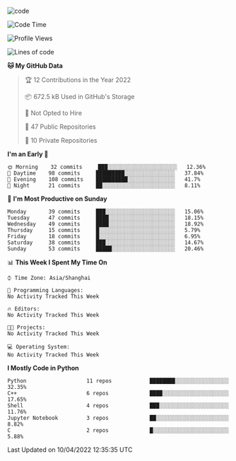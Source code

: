 
<!--
**liuyaanng/liuyaanng** is a ✨ _special_ ✨ repository because its `README.md` (this file) appears on your GitHub profile.

Here are some ideas to get you started:

- 🔭 I’m currently working on ...
- 🌱 I’m currently learning ...
- 👯 I’m looking to collaborate on ...
- 🤔 I’m looking for help with ...
- 💬 Ask me about ...
- 📫 How to reach me: ...
- 😄 Pronouns: ...
- ⚡ Fun fact: ...
-->


![code](https://cdn.jsdelivr.net/gh/liuyaanng/liuyaanng@1.0/code.gif) 

<!--START_SECTION:waka-->
![Code Time](http://img.shields.io/badge/Code%20Time-228%20hrs%2035%20mins-blue)

![Profile Views](http://img.shields.io/badge/Profile%20Views-5-blue)

![Lines of code](https://img.shields.io/badge/From%20Hello%20World%20I%27ve%20Written-5%20Million%20lines%20of%20code-blue)

**🐱 My GitHub Data** 

> 🏆 12 Contributions in the Year 2022
 > 
> 📦 672.5 kB Used in GitHub's Storage 
 > 
> 🚫 Not Opted to Hire
 > 
> 📜 47 Public Repositories 
 > 
> 🔑 10 Private Repositories  
 > 
**I'm an Early 🐤** 

```text
🌞 Morning    32 commits     ███░░░░░░░░░░░░░░░░░░░░░░   12.36% 
🌆 Daytime    98 commits     █████████░░░░░░░░░░░░░░░░   37.84% 
🌃 Evening    108 commits    ██████████░░░░░░░░░░░░░░░   41.7% 
🌙 Night      21 commits     ██░░░░░░░░░░░░░░░░░░░░░░░   8.11%

```
📅 **I'm Most Productive on Sunday** 

```text
Monday       39 commits     ███░░░░░░░░░░░░░░░░░░░░░░   15.06% 
Tuesday      47 commits     ████░░░░░░░░░░░░░░░░░░░░░   18.15% 
Wednesday    49 commits     ████░░░░░░░░░░░░░░░░░░░░░   18.92% 
Thursday     15 commits     █░░░░░░░░░░░░░░░░░░░░░░░░   5.79% 
Friday       18 commits     █░░░░░░░░░░░░░░░░░░░░░░░░   6.95% 
Saturday     38 commits     ███░░░░░░░░░░░░░░░░░░░░░░   14.67% 
Sunday       53 commits     █████░░░░░░░░░░░░░░░░░░░░   20.46%

```


📊 **This Week I Spent My Time On** 

```text
⌚︎ Time Zone: Asia/Shanghai

💬 Programming Languages: 
No Activity Tracked This Week

🔥 Editors: 
No Activity Tracked This Week

🐱‍💻 Projects: 
No Activity Tracked This Week

💻 Operating System: 
No Activity Tracked This Week

```

**I Mostly Code in Python** 

```text
Python                   11 repos            ████████░░░░░░░░░░░░░░░░░   32.35% 
C++                      6 repos             ████░░░░░░░░░░░░░░░░░░░░░   17.65% 
Shell                    4 repos             ███░░░░░░░░░░░░░░░░░░░░░░   11.76% 
Jupyter Notebook         3 repos             ██░░░░░░░░░░░░░░░░░░░░░░░   8.82% 
C                        2 repos             █░░░░░░░░░░░░░░░░░░░░░░░░   5.88%

```



 Last Updated on 10/04/2022 12:35:35 UTC
<!--END_SECTION:waka-->
